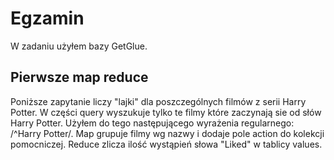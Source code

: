 # Egzamin
W zadaniu użyłem bazy GetGlue.

## Pierwsze map reduce
Poniższe zapytanie liczy "lajki" dla poszczególnych filmów z serii Harry Potter.
W części query wyszukuje tylko te filmy które zaczynają sie od słów Harry Potter.
Użyłem do tego następującego wyrażenia regularnego: /^Harry Potter/.
Map grupuje filmy wg nazwy i dodaje pole action do kolekcji pomocniczej.
Reduce zlicza ilość wystąpień słowa "Liked" w tablicy values.